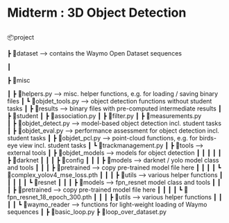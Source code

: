 # Midterm : 3D Object Detection
##
📦project

┣ 📂dataset --> contains the Waymo Open Dataset sequences

┃

┣ 📂misc

┃ ┣ 📜helpers.py --> misc. helper functions, e.g. for loading / saving binary files
┃ ┗ 📜objdet_tools.py --> object detection functions without student tasks
┃
┣ 📂results --> binary files with pre-computed intermediate results
┃
┣ 📂student
┃ ┣ 📜association.py
┃ ┣ 📜filter.py
┃ ┣ 📜measurements.py		
┃ ┣ 📜objdet_detect.py --> model-based object detection incl. student tasks
┃ ┣ 📜objdet_eval.py --> performance assessment for object detection incl. student tasks
┃ ┣ 📜objdet_pcl.py --> point-cloud functions, e.g. for birds-eye view incl. student tasks
┃ ┗ 📜trackmanagement.py
┃
┣ 📂tools --> external tools
┃ ┣ 📂objdet_models --> models for object detection
┃ ┃ ┃
┃ ┃ ┣ 📂darknet
┃ ┃ ┃ ┣ 📂config
┃ ┃ ┃ ┣ 📂models --> darknet / yolo model class and tools
┃ ┃ ┃ ┣ 📂pretrained --> copy pre-trained model file here
┃ ┃ ┃ ┃ ┗ 📜complex_yolov4_mse_loss.pth
┃ ┃ ┃ ┣ 📂utils --> various helper functions
┃ ┃ ┃
┃ ┃ ┗ 📂resnet
┃ ┃ ┃ ┣ 📂models --> fpn_resnet model class and tools
┃ ┃ ┃ ┣ 📂pretrained --> copy pre-trained model file here
┃ ┃ ┃ ┃ ┗ 📜fpn_resnet_18_epoch_300.pth
┃ ┃ ┃ ┣ 📂utils --> various helper functions
┃ ┃ ┃
┃ ┗ 📂waymo_reader --> functions for light-weight loading of Waymo sequences
┃
┣ 📜basic_loop.py
┣ 📜loop_over_dataset.py
 
